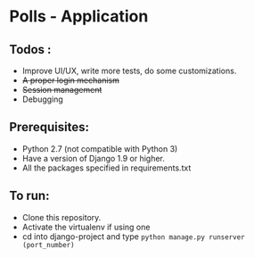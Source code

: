 # Polls - Application

## Todos : 
* Improve UI/UX, write more tests, do some customizations.
* ~~A proper login mechanism~~
* ~~Session management~~
* Debugging

## Prerequisites:
* Python 2.7 (not compatible with Python 3)
* Have a version of Django 1.9 or higher.
* All the packages specified in requirements.txt

## To run:
* Clone this repository.
* Activate the virtualenv if using one
* cd into django-project and type `python manage.py runserver (port_number)`
